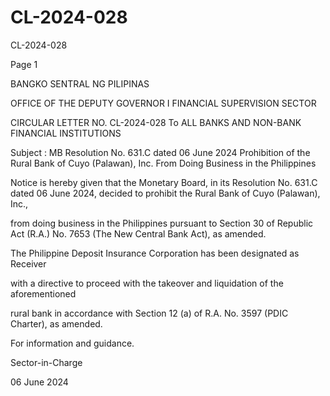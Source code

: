 # CL-2024-028

CL-2024-028

Page 1

BANGKO SENTRAL NG PILIPINAS

OFFICE OF THE DEPUTY GOVERNOR I FINANCIAL SUPERVISION SECTOR

CIRCULAR LETTER NO. CL-2024-028 To ALL BANKS AND NON-BANK FINANCIAL INSTITUTIONS

Subject : MB Resolution No. 631.C dated 06 June 2024 Prohibition of the Rural Bank of Cuyo (Palawan), Inc. From Doing Business in the Philippines

Notice is hereby given that the Monetary Board, in its Resolution No. 631.C dated 06 June 2024, decided to prohibit the Rural Bank of Cuyo (Palawan), Inc.,

from doing business in the Philippines pursuant to Section 30 of Republic Act (R.A.) No. 7653 (The New Central Bank Act), as amended.

The Philippine Deposit Insurance Corporation has been designated as Receiver

with a directive to proceed with the takeover and liquidation of the aforementioned

rural bank in accordance with Section 12 (a) of R.A. No. 3597 (PDIC Charter), as amended.

For information and guidance.

Sector-in-Charge

06 June 2024
